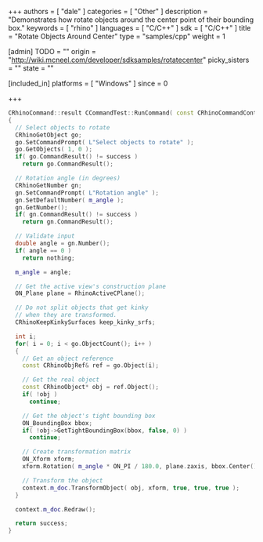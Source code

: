 +++
authors = [ "dale" ]
categories = [ "Other" ]
description = "Demonstrates how rotate objects around the center point of their bounding box."
keywords = [ "rhino" ]
languages = [ "C/C++" ]
sdk = [ "C/C++" ]
title = "Rotate Objects Around Center"
type = "samples/cpp"
weight = 1

[admin]
TODO = ""
origin = "http://wiki.mcneel.com/developer/sdksamples/rotatecenter"
picky_sisters = ""
state = ""

[included_in]
platforms = [ "Windows" ]
since = 0

+++

```cpp
CRhinoCommand::result CCommandTest::RunCommand( const CRhinoCommandContext& context )
{
  // Select objects to rotate
  CRhinoGetObject go;
  go.SetCommandPrompt( L"Select objects to rotate" );
  go.GetObjects( 1, 0 );
  if( go.CommandResult() != success )
    return go.CommandResult();

  // Rotation angle (in degrees)
  CRhinoGetNumber gn;
  gn.SetCommandPrompt( L"Rotation angle" );
  gn.SetDefaultNumber( m_angle );
  gn.GetNumber();
  if( gn.CommandResult() != success )
    return gn.CommandResult();

  // Validate input
  double angle = gn.Number();
  if( angle == 0 )
    return nothing;

  m_angle = angle;

  // Get the active view's construction plane
  ON_Plane plane = RhinoActiveCPlane();

  // Do not split objects that get kinky
  // when they are transformed.
  CRhinoKeepKinkySurfaces keep_kinky_srfs;

  int i;
  for( i = 0; i < go.ObjectCount(); i++ )
  {
    // Get an object reference
    const CRhinoObjRef& ref = go.Object(i);

    // Get the real object
    const CRhinoObject* obj = ref.Object();
    if( !obj )
      continue;

    // Get the object's tight bounding box
    ON_BoundingBox bbox;
    if( !obj->GetTightBoundingBox(bbox, false, 0) )
      continue;

    // Create transformation matrix
    ON_Xform xform;
    xform.Rotation( m_angle * ON_PI / 180.0, plane.zaxis, bbox.Center() );

    // Transform the object
    context.m_doc.TransformObject( obj, xform, true, true, true );
  }

  context.m_doc.Redraw();

  return success;
}
```
